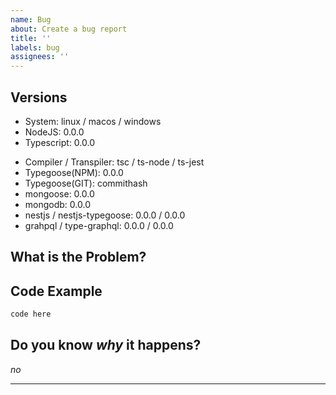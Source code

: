 ```yaml
---
name: Bug
about: Create a bug report
title: ''
labels: bug
assignees: ''
---
```


<!--Please write extra stuff at the end where mentioned-->

<!--
- Only include the verions & packages that were used in the environment where typegoose ran
- in "Code Example" add as many code blocks as needed, but when possible try to use an repo / gist
- in "Do you know *why* it happenes replace the "*no*" if you know why
- Make sure you read [Mastering-Markdown](https://guides.github.com/features/mastering-markdown/)
-->

## Versions

<!--Please confirm you are running the latest versions-->

<!--"0.0.0" means it is not used-->
- System: linux / macos / windows <!--Remove the ones that are were not used for testing-->
- NodeJS: 0.0.0
- Typescript: 0.0.0
<!--Confirm that no option like "transpileOnly" is used-->
- Compiler / Transpiler: tsc / ts-node / ts-jest <!--Remove the ones that were not used-->
- Typegoose(NPM): 0.0.0 <!--Please confirm that the verison is the latest-->
- Typegoose(GIT): commithash
- mongoose: 0.0.0 <!--Confirm that the version is within Typegoose's supported range-->
- mongodb: 0.0.0
- nestjs / nestjs-typegoose: 0.0.0 / 0.0.0 <!--Remove this if not used-->
- grahpql / type-graphql: 0.0.0 / 0.0.0 <!--Remove this if not used-->

## What is the Problem?

<!--Please add an description of what the bug / problem is-->

## Code Example

<!--
Look here for an example of how to structure you reproduction code
https://github.com/typegoose/typegoose-testing/blob/master/src/test.ts
-->

```ts
code here
```

## Do you know *why* it happens?

*no*

---

<!--Write extra below here that dosnt fit in any header-->
